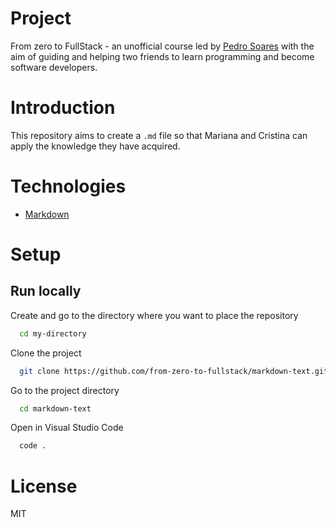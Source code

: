 # Project

From zero to FullStack - an unofficial course led by [Pedro Soares](https://github.com/pncsoares) with the aim of guiding and helping two friends to learn programming and become software developers.

# Introduction

This repository aims to create a `.md` file so that Mariana and Cristina can apply the knowledge they have acquired.

# Technologies

- [Markdown](https://www.markdownguide.org/basic-syntax/)

# Setup

## Run locally

Create and go to the directory where you want to place the repository

```bash
  cd my-directory
```

Clone the project

```bash
  git clone https://github.com/from-zero-to-fullstack/markdown-text.git
```

Go to the project directory

```bash
  cd markdown-text
```

Open in Visual Studio Code

```bash
  code .
```

# License

MIT
